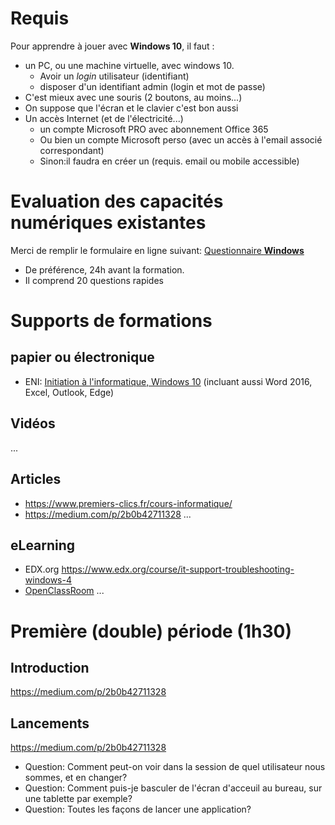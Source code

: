 # Requis
Pour apprendre à jouer avec **Windows 10**, il faut :
* un PC, ou une machine virtuelle, avec windows 10.
  * Avoir un _login_ utilisateur (identifiant)
  * disposer d'un identifiant admin (login et mot de passe)
* C'est mieux avec une souris (2 boutons, au moins...)
* On suppose que l'écran et le clavier c'est bon aussi
* Un accès Internet (et de l'électricité...)
  * un compte Microsoft PRO avec abonnement Office 365
  * Ou bien un compte Microsoft perso (avec un accès à l'email associé correspondant)
  * Sinon:il faudra en créer un (requis. email ou mobile accessible)

# Evaluation des capacités numériques existantes
Merci de remplir le formulaire en ligne suivant: [Questionnaire **Windows**](https://forms.office.com/Pages/ResponsePage.aspx?id=k09IxleYD0Cqq_0bRF9fXRHyvkwKnSdCsfql1ulu4mJURDYzWTdITkExT1FXMjVPSElVQTZFSFVaSSQlQCN0PWcu)
* De préférence, 24h avant la formation.
* Il comprend 20 questions rapides

# Supports de formations
## papier ou électronique
* ENI: [Initiation à l'informatique, Windows 10](https://www.editions-eni.fr/supports-de-cours/support-de-cours/initiation-a-l-informatique-windows-10-word-2016-excel-2016-outlook-2016-et-microsoft-edge-9782409007835) (incluant aussi Word 2016, Excel, Outlook, Edge)

## Vidéos
...

## Articles
* https://www.premiers-clics.fr/cours-informatique/
* https://medium.com/p/2b0b42711328
...

## eLearning
* EDX.org https://www.edx.org/course/it-support-troubleshooting-windows-4
* [OpenClassRoom](https://openclassrooms.com/fr/courses/5668856-exploitez-votre-pc-avec-windows-10)
...

# Première (double) période (1h30)
## Introduction
https://medium.com/p/2b0b42711328

## Lancements
https://medium.com/p/2b0b42711328
* Question: Comment peut-on voir dans la session de quel utilisateur nous sommes, et en changer?
* Question: Comment puis-je basculer de l'écran d'acceuil au bureau, sur une tablette par exemple?
* Question: Toutes les façons de lancer une application?
